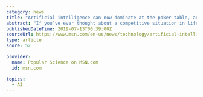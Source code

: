 ```yaml
---
category: news
title: "Artificial intelligence can now dominate at the poker table, and Facebook holds all the cards"
abstract: "If you’ve ever thought about a competitive situation in life as like a chess game, you might consider poker as a better metaphor. Chess is just a two-player contest, and each player has access to all the same info—it’s known as a “perfect ..."
publishedDateTime: 2019-07-13T00:39:00Z
sourceUrl: https://www.msn.com/en-us/news/technology/artificial-intelligence-can-now-dominate-at-the-poker-table-and-facebook-holds-all-the-cards/ar-AAEeXzy
type: article
score: 52

provider:
  name: Popular Science on MSN.com
  id: msn.com

topics:
  - AI
---
```

